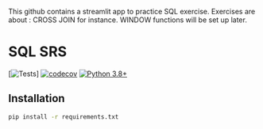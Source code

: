 This github contains a streamlit app to practice SQL exercise. 
Exercises are about : CROSS JOIN for instance.
WINDOW functions will be set up later.

# SQL SRS

[![Tests](https://github.com/McF1rst/sql_srs/actions/workflows/check_code_quality.yml/badge.svg)]
[![codecov](https://codecov.io/gh/McF1rst/useful_functions/branch/main/graph/badge.svg)](https://codecov.io/gh/McF1rst/sql_srs)
[![Python 3.8+](https://img.shields.io/badge/python-3.8+-blue.svg)](https://www.python.org/downloads/)



## Installation

```bash
pip install -r requirements.txt
```

